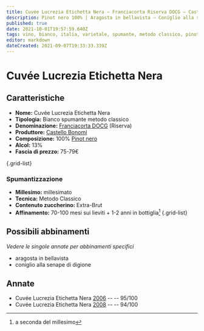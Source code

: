 ```yaml
---
title: Cuvée Lucrezia Etichetta Nera – Franciacorta Riserva DOCG – Castello Bonomi – Lombardia (IT) – 75-79€ – 3★
description: Pinot nero 100% | Aragosta in bellavista – Coniglio alla senape di digione
published: true
date: 2021-10-01T19:57:59.640Z
tags: vino, bianco, italia, varietale, spumante, metodo classico, pinot nero, lombardia, Valutazioni | 5 stelle, extra-brut, millesimato, Alimento | aragosta, Cottura | in bellavista, coniglio alla senape di digione, Prezzi | 75-79€
editor: markdown
dateCreated: 2021-09-07T19:33:33.339Z
---
```


# Cuvée Lucrezia Etichetta Nera

## Caratteristiche
- **Nome:** Cuvée Lucrezia Etichetta Nera 
- **Tipologia:** Bianco spumante metodo classico
- **Denominazione:** [Franciacorta DOCG](/denominazioni/Italia/Lombardia/DOCG/Franciacorta) (Riserva)
- **Produttore:** [Castello Bonomi](/produttori/Italia/Lombardia/Castello-Bonomi) 
- **Composizione:** 100% [Pinot nero](/vitigni/Italia/bacca-nera/pinot-nero)
- **Alcol:** 13%
- **Fascia di prezzo:** 75-79€

{.grid-list}

### Spumantizzazione
- **Millesimo:** millesimato
- **Tecnica:** Metodo Classico
- **Contenuto zuccherino:** Extra-Brut
- **Affinamento:** 70-100 mesi sui lieviti + 1-2 anni in bottiglia[^1]
{.grid-list}



## Possibili abbinamenti
*Vedere le singole annate per abbinamenti specifici*

- aragosta in bellavista
- coniglio alla senape di digione

## Annate

- Cuvée Lucrezia Etichetta Nera [2006](/vini/Italia/Lombardia/Castello-Bonomi/Cuvee-Lucrezia-Etichetta-Nera/2006) -- <span class="star-5"></span> -- 95/100
- Cuvée Lucrezia Etichetta Nera [2008](/vini/Italia/Lombardia/Castello-Bonomi/Cuvee-Lucrezia-Etichetta-Nera/2008) -- <span class="star-5"></span> -- 94/100


[^1]: a seconda del millesimo
